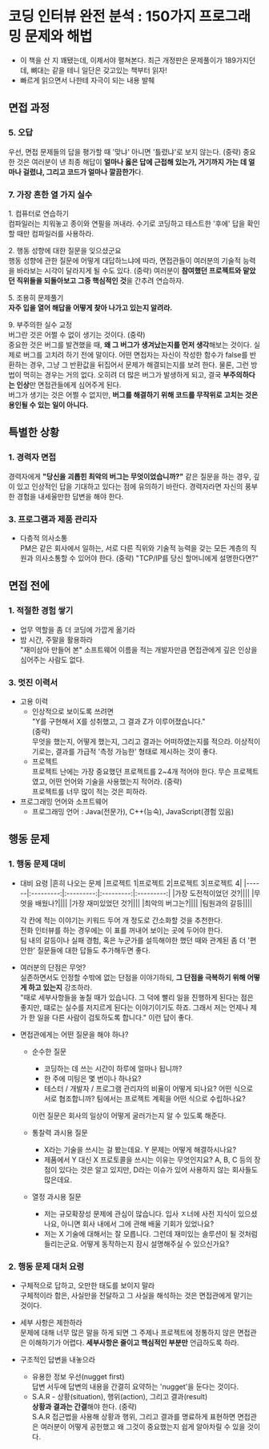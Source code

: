 # 코딩 인터뷰 완전 분석 : 150가지 프로그래밍 문제와 해법
* 이 책을 산 지 꽤됐는데, 이제서야 펼쳐본다. 최근 개정판은 문제풀이가 189가지던데, 뼈대는 같을 테니 일단은 갖고있는 책부터 읽자!
* 빠르게 읽으면서 나한테 자극이 되는 내용 발췌

## 면접 과정
### 5. 오답
우선, 면접 문제들의 답을 평가할 때 '맞냐' 아니면 '틀렸냐'로 보지 않는다. (중략) 중요한 것은 여러분이 낸 최종 해답이 **얼마나 옳은 답에 근접해 있는가, 거기까지 가는 데 얼마나 걸렸냐, 그리고 코드가 얼마나 깔끔한가**다.

### 7. 가장 흔한 열 가지 실수
1\. 컴퓨터로 연습하기  
컴파일러는 치워놓고 종이와 연필을 꺼내라. 수기로 코딩하고 테스트한 '후에' 답을 확인할 때만 컴파일러를 사용하라.  

2\. 행동 성향에 대한 질문을 잊으셨군요  
행동 성향에 관한 질문에 어떻게 대답하느냐에 따라, 면접관들이 여러분의 기술적 능력을 바라보는 시각이 달라지게 될 수도 있다. (중략) 여러분이 **참여했던 프로젝트와 맡았던 직위들을 되돌아보고 그중 핵심적인 것**을 간추려 연습하자.  

5\. 조용히 문제풀기  
**자주 입을 열어 해답을 어떻게 찾아 나가고 있는지 알려라.**

9\. 부주의한 실수 교정  
버그란 것은 어쩔 수 없이 생기는 것이다.  (중략)  
중요한 것은 버그를 발견했을 때, **왜 그 버그가 생겨났는지를 먼저 생각**해보는 것이다. 실제로 버그를 고치려 하기 전에 말이다. 어떤 면접자는 자신이 작성한 함수가 false를 반환하는 경우, 그냥 그 반환값을 뒤집어서 문제가 해결되는지를 보려 한다. 물론, 그런 방법이 먹히는 경우는 거의 없다. 오히려 더 많은 버그가 발생하게 되고, 결국 **부주의하다는 인상**만 면접관들에게 심어주게 된다.  
버그가 생기는 것은 어쩔 수 없지만, **버그를 해결하기 위해 코드를 무작위로 고치는 것은 용인될 수 있는 일이 아니다.**

## 특별한 상황
### 1. 경력자 면접
경력자에게 **"당신을 괴롭힌 최악의 버그는 무엇이었습니까?"** 같은 질문을 하는 경우, 깊이 있고 인상적인 답을 기대하고 있다는 점에 유의하기 바란다. 경력자라면 자신의 풍부한 경험을 내세울만한 답변을 해야 한다.

### 3. 프로그램과 제품 관리자
* 다층적 의사소통  
PM은 같은 회사에서 일하는, 서로 다른 직위와 기술적 능력을 갖는 모든 계층의 직원과 의사소통할 수 있어야 한다. (중략) "TCP/IP를 당신 할머니에게 설명한다면?"

## 면접 전에
### 1. 적절한 경험 쌓기
* 업무 역할을 좀 더 코딩에 가깝게 옮기라
* 밤 시간, 주말을 활용하라  
"재미삼아 만들어 본" 소프트웨어 이름을 적는 개발자만큼 면접관에게 깊은 인상을 심어주는 사람도 없다.

### 3. 멋진 이력서
* 고용 이력
    * 인상적으로 보이도록 쓰려면  
    "Y를 구현해서 X를 성취했고, 그 결과 Z가 이루어졌습니다."  
    (중략)  
    무엇을 했는지, 어떻게 했는지, 그리고 결과는 어떠하였는지를 적으라. 이상적이기로는, 결과를 가급적 '측정 가능한' 형태로 제시하는 것이 좋다.
    * 프로젝트  
    프로젝트 난에는 가장 중요했던 프로젝트를 2~4개 적어야 한다. 무슨 프로젝트였고, 어떤 언어와 기술을 사용했는지 적어라. (중략)  
    프로젝트를 너무 많이 적는 것은 피하라.
* 프로그래밍 언어와 소프트웨어
    * 프로그래밍 언어 : Java(전문가), C++(능숙), JavaScript(경험 있음)


## 행동 문제
### 1. 행동 문제 대비
* 대비 요령
    |흔히 나오는 문제 |프로젝트 1|프로젝트 2|프로젝트 3|프로젝트 4|
    |------|:---------:|:---------:|:---------:|:---------:|
    |가장 도전적이었던 것?||||
    |무엇을 배웠나?||||
    |가장 재미있었던 것?||||
    |최악의 버그는?||||
    |팀원과의 갈등||||

    각 칸에 적는 이야기는 키워드 두어 개 정도로 간소화할 것을 추천한다.  
    전화 인터뷰를 하는 경우에는 이 표를 꺼내어 보이는 곳에 두어야 한다.  
    팀 내의 갈등이나 실패 경험, 혹은 누군가를 설득해야한 했던 때와 관계된 좀 더 '편안한' 질문들에 대한 답들도 추가해두면 좋다.

* 여러분의 단점은 무엇?  
실존하면서도 인정할 수밖에 없는 단점을 이야기하되, **그 단점을 극복하기 위해 어떻게 하고 있는지** 강조하라.  
"때로 세부사항들을 놓칠 때가 있습니다. 그 덕에 빨리 일을 진행하게 된다는 점은 좋지만, 떄로는 실수를 저지르게 된다는 이야기이기도 하죠. 그래서 저는 언제나 제가 한 일을 다른 사람이 검토하도록 합니다." 이런 답이 좋다.

* 면접관에게는 어떤 질문을 해야 하나?
    * 순수한 질문
        * 코딩하는 데 쓰는 시간이 하루에 얼마나 됩니까?
        * 한 주에 미팅은 몇 번이나 하나요?
        * 테스터 / 개발자 / 프로그램 관리자의 비율이 어떻게 되나요? 어떤 식으로 서로 협조합니까? 팀에서는 프로젝트 계획을 어떤 식으로 수립하나요?
    
        이런 질문은 회사의 일상이 어떻게 굴러가는지 알 수 있도록 해준다.
    * 통찰력 과시용 질문
        * X라는 기술을 쓰시는 걸 봤는데요. Y 문제는 어떻게 해결하시나요?
        * 제품에서 Y 대신 X 프로토콜을 쓰시는 이유는 무엇인지요? A, B, C 등의 장점이 있다는 것은 알고 있지만, D라는 이슈가 있어 사용하지 않는 회사들도 많은데요.
    * 열정 과시용 질문
        * 저는 규모확장성 문제에 관심이 많습니다. 입사 ㅈ너에 사전 지식이 있으셨나요, 아니면 회사 내에서 그에 관해 배울 기회가 있었나요?
        * 저는 X 기술에 대해서는 잘 모릅니다. 그런데 재미있는 솔루션이 될 것처럼 들리는군요. 어떻게 동작하는지 잠시 설명해주실 수 있으신가요?

### 2. 행동 문제 대처 요령
* 구체적으로 답하고, 오만한 태도를 보이지 말라  
구체적이라 함은, 사실만을 전달하고 그 사실을 해석하는 것은 면접관에게 맡기는 것이다.

* 세부 사항은 제한하라  
문제에 대해 너무 많은 말을 하게 되면 그 주제나 프로젝트에 정통하지 않은 면접관은 이해하기가 어렵다. **세부사항은 줄이고 핵심적인 부분만** 언급하도록 하라.

* 구조적인 답변을 내놓으라
    * 유용한 정보 우선(nugget first)  
    답변 서두에 답변의 내용을 간결히 요약하는 'nugget'을 둔다는 것이다.
    * S.A.R - 상황(situation), 행위(action), 그리고 결과(result)  
    **상황과 결과는 간결**해야 한다. (중략)  
    S.A.R 접근법을 사용해 상황과 행위, 그리고 결과를 명료하게 표현하면 면접관은 여러분이 어떻게 공헌했고 왜 그것이 중요했는지 쉽게 알아차릴 수 있을 것이다.
